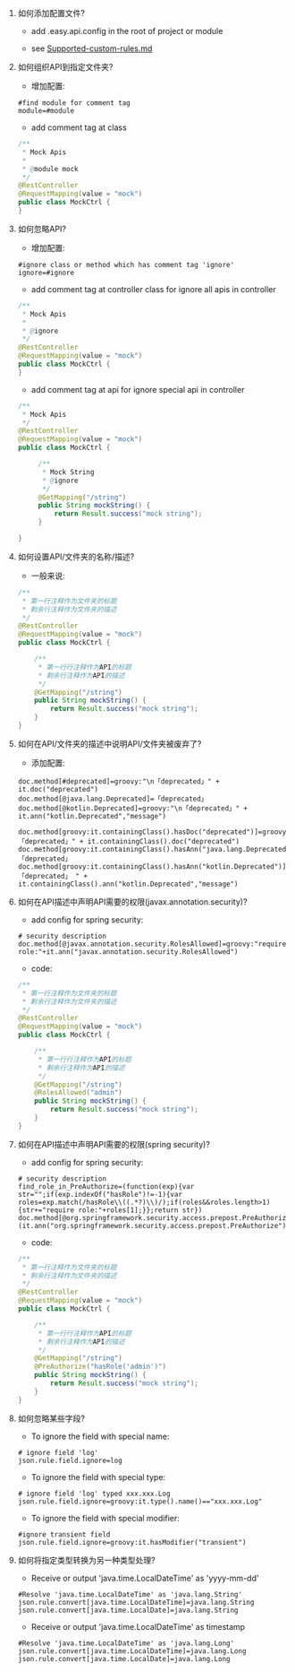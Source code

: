 1. 如何添加配置文件?

   * add .easy.api.config in the root of project or module
   
   * see [Supported-custom-rules.md](https://github.com/tangcent/easy-api/blob/master/docs/2.%20Supported-custom-rules.md)
   
2. 如何组织API到指定文件夹?

   * 增加配置:

   ```properties
   #find module for comment tag 
   module=#module
   ```
   
   * add comment tag at class

   ```java
   /**
    * Mock Apis
    *
    * @module mock
    */
   @RestController
   @RequestMapping(value = "mock")
   public class MockCtrl {
   }
   ```

3. 如何忽略API?

   * 增加配置:

   ```properties
   #ignore class or method which has comment tag 'ignore' 
   ignore=#ignore
   ```
   
   * add comment tag at controller class for ignore all apis in controller

   ```java
   /**
    * Mock Apis
    *
    * @ignore
    */
   @RestController
   @RequestMapping(value = "mock")
   public class MockCtrl {
   }
   ```
   
   * add comment tag at api for ignore special api in controller

   ```java
   /**
    * Mock Apis
    */
   @RestController
   @RequestMapping(value = "mock")
   public class MockCtrl {
   
        /**
         * Mock String
         * @ignore
         */
        @GetMapping("/string")
        public String mockString() {
            return Result.success("mock string");
        }

   }
   ```
   
4. 如何设置API/文件夹的名称/描述?

    * 一般来说:

    ```java
    /**
     * 第一行注释作为文件夹的标题
     * 剩余行注释作为文件夹的描述
     */
    @RestController
    @RequestMapping(value = "mock")
    public class MockCtrl {
    
        /**
         * 第一行行注释作为API的标题
         * 剩余行注释作为API的描述
         */
        @GetMapping("/string")
        public String mockString() {
            return Result.success("mock string");
        }
    }
    ```
    
5. 如何在API/文件夹的描述中说明API/文件夹被废弃了?

    * 添加配置:

    ```properties
    doc.method[#deprecated]=groovy:"\n「deprecated」" + it.doc("deprecated")
    doc.method[@java.lang.Deprecated]=「deprecated」
    doc.method[@kotlin.Deprecated]=groovy:"\n「deprecated」" + it.ann("kotlin.Deprecated","message")

    doc.method[groovy:it.containingClass().hasDoc("deprecated")]=groovy:"\n「deprecated」" + it.containingClass().doc("deprecated")
    doc.method[groovy:it.containingClass().hasAnn("java.lang.Deprecated")]=「deprecated」
    doc.method[groovy:it.containingClass().hasAnn("kotlin.Deprecated")]=groovy:"\n「deprecated」 " + it.containingClass().ann("kotlin.Deprecated","message")

    ```
    
6. 如何在API描述中声明API需要的权限(javax.annotation.security)?

   * add config for spring security:

   ```properties
   # security description
   doc.method[@javax.annotation.security.RolesAllowed]=groovy:"require role:"+it.ann("javax.annotation.security.RolesAllowed")
   ```
   
   * code:

   ```java
   /**
    * 第一行注释作为文件夹的标题
    * 剩余行注释作为文件夹的描述
    */
   @RestController
   @RequestMapping(value = "mock")
   public class MockCtrl {
   
       /**
        * 第一行行注释作为API的标题
        * 剩余行注释作为API的描述
        */
       @GetMapping("/string")
       @RolesAllowed("admin")
       public String mockString() {
           return Result.success("mock string");
       }
   }

   ```
   
7. 如何在API描述中声明API需要的权限(spring security)?

   * add config for spring security:

   ```properties
   # security description
   find_role_in_PreAuthorize=(function(exp){var str="";if(exp.indexOf("hasRole")!=-1){var roles=exp.match(/hasRole\\((.*?)\\)/);if(roles&&roles.length>1){str+="require role:"+roles[1];}};return str})
   doc.method[@org.springframework.security.access.prepost.PreAuthorize]=js:${find_role_in_PreAuthorize}(it.ann("org.springframework.security.access.prepost.PreAuthorize"))
   ```
   
   * code:

   ```java
   /**
    * 第一行注释作为文件夹的标题
    * 剩余行注释作为文件夹的描述
    */
   @RestController
   @RequestMapping(value = "mock")
   public class MockCtrl {
   
       /**
        * 第一行行注释作为API的标题
        * 剩余行注释作为API的描述
        */
       @GetMapping("/string")
       @PreAuthorize("hasRole('admin')")
       public String mockString() {
           return Result.success("mock string");
       }
   }

   ```
   
8. 如何忽略某些字段?

   * To ignore the field with special name:

   ```properties
   # ignore field 'log'
   json.rule.field.ignore=log
   ```
   
   * To ignore the field with special type:

   ```properties
   # ignore field 'log' typed xxx.xxx.Log
   json.rule.field.ignore=groovy:it.type().name()=="xxx.xxx.Log"
   ```
   
   * To ignore the field with special modifier:

   ```properties
   #ignore transient field
   json.rule.field.ignore=groovy:it.hasModifier("transient")
   ```

9. 如何将指定类型转换为另一种类型处理?

   * Receive or output 'java.time.LocalDateTime' as 'yyyy-mm-dd'

   ```properties
   #Resolve 'java.time.LocalDateTime' as 'java.lang.String'
   json.rule.convert[java.time.LocalDateTime]=java.lang.String
   json.rule.convert[java.time.LocalDate]=java.lang.String
   ```
   
   * Receive or output 'java.time.LocalDateTime' as timestamp
   
   ```properties
   #Resolve 'java.time.LocalDateTime' as 'java.lang.Long'
   json.rule.convert[java.time.LocalDateTime]=java.lang.Long
   json.rule.convert[java.time.LocalDate]=java.lang.Long
   ```
   

